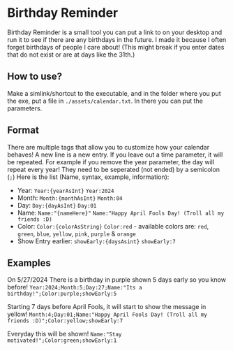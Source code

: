 # Birthday Reminder
Birthday Reminder is a small tool you can put a link to on your desktop and run it to see if there are any birthdays in the future. I made it because I often forget birthdays of people I care about! (This might break if you enter dates that do not exist or are at days like the 31th.)

## How to use?
Make a simlink/shortcut to the executable, and in the folder where you put the exe, put a file in `./assets/calendar.txt`. In there you can put the parameters.

## Format
There are multiple tags that allow you to customize how your calendar behaves! A new line is a new entry. If you leave out a time parameter, it will be repeated. For example if you remove the year parameter, the day will repeat every year! They need to be seperated (not ended) by a semicolon (`;`) Here is the list (Name, syntax, example, information):
- Year: `Year:{yearAsInt}` `Year:2024`
- Month: `Month:{monthAsInt}` `Month:04`
- Day: `Day:{dayAsInt}` `Day:01`
- Name: `Name:"{nameHere}"` `Name:"Happy April Fools Day! (Troll all my friends :D)`
- Color: `Color:{colorAsString}` `Color:red` - available colors are: `red`, `green`, `blue`, `yellow`, `pink`, `purple` & `orange`
- Show Entry earlier: `showEarly:{daysAsint}` `showEarly:7`

## Examples
On 5/27/2024 There is a birthday in purple shown 5 days early so you know before!<space><space>
```Year:2024;Month:5;Day:27;Name:"Its a birthday!";Color:purple;showEarly:5```

Starting 7 days before April Fools, it will start to show the message in yellow!<space><space>
```Month:4;Day:01;Name:"Happy April Fools Day! (Troll all my friends :D)";Color:yellow;showEarly:7```

Everyday this will be shown!<space><space>
```Name:"Stay motivated!";Color:green;showEarly:1```

